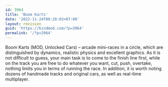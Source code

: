 ```yaml
---
id: 3964
title: 'Boom Karts'
date: '2022-11-24T09:20:03+07:00'
layout: revision
guid: 'https://kindmod.com/?p=3964'
permalink: '/?p=3964'
---
```


Boom Karts (MOD, Unlocked Cars) – arcade mini-races in a circle, which are distinguished by dynamics, realistic physics and excellent graphics. As it is not difficult to guess, your main task is to come to the finish line first, while on the track you are free to do whatever you want, cut, push, overtake, nothing limits you in terms of running the race. In addition, it is worth noting dozens of handmade tracks and original cars, as well as real-time multiplayer.